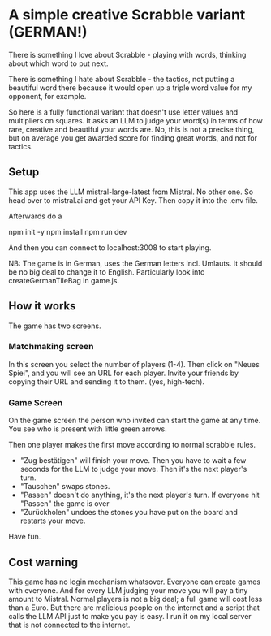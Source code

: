 # A simple creative Scrabble variant (GERMAN!)

There is something I love about Scrabble - playing with words, thinking about which word to put next.

There is something I hate about Scrabble - the tactics, not putting a beautiful word there because it would open up a triple word value for my opponent, for example.

So here is a fully functional variant that doesn't use letter values and multipliers on squares. It asks an LLM to judge your word(s) in terms of how rare, creative and beautiful your words are. No, this is not a precise thing, but on average you get awarded score for finding great words, and not for tactics.

## Setup

This app uses the LLM mistral-large-latest from Mistral. No other one. So head over to mistral.ai and get your API Key. Then copy it into the .env file.

Afterwards do a

npm init -y
npm install
npm run dev

And then you can connect to localhost:3008 to start playing.

NB: The game is in German, uses the German letters incl. Umlauts. It should be no big deal to change it to English. Particularly look into createGermanTileBag in game.js.

## How it works

The game has two screens.

### Matchmaking screen
In this screen you select the number of players (1-4). Then click on "Neues Spiel", and you will see an URL for each player. Invite your friends by copying their URL and sending it to them. (yes, high-tech).

### Game Screen
On the game screen the person who invited can start the game at any time. You see who is present with little green arrows.

Then one player makes the first move according to normal scrabble rules. 
* "Zug bestätigen" will finish your move. Then you have to wait a few seconds for the LLM to judge your move. Then it's the next player's turn.
* "Tauschen" swaps stones.
* "Passen" doesn't do anything, it's the next player's turn. If everyone hit "Passen" the game is over
* "Zurückholen" undoes the stones you have put on the board and restarts your move.

Have fun.

## Cost warning
This game has no login mechanism whatsover. Everyone can create games with everyone. And for every LLM judging your move you will pay a tiny amount to Mistral. Normal players is not a big deal; a full game will cost less than a Euro. But there are malicious people on the internet and a script that calls the LLM API just to make you pay is easy. I run it on my local server that is not connected to the internet.
